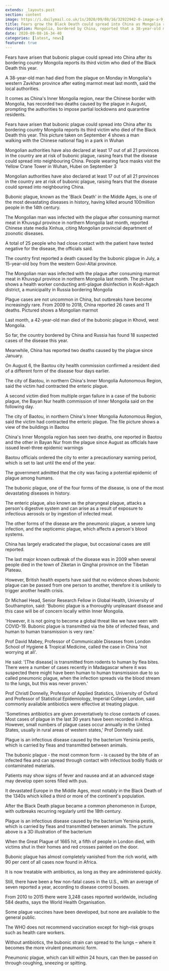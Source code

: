 ```yaml
---
extends: _layouts.post
section: content
image: https://i.dailymail.co.uk/1s/2020/09/08/16/32922942-0-image-a-9_1599578349695.jpg 
title: Fears grow the Black Death could spread into China as Mongolia reports new death of bubonic plague 
description: Mongolia, bordered by China, reported that a 38-year-old man had died from the plague on Monday in the countrys western Zavkhan province after eating marmot meat last month. 
date: 2020-09-08-16-34-40 
categories: [latest, news] 
featured: true 
--- 
```

Fears have arisen that bubonic plague could spread into China after its bordering country Mongolia reports its third victim who died of the Black Death this year.

A 38-year-old man had died from the plague on Monday in Mongolia's western Zavkhan province after eating marmot meat last month, said the local authorities.

It comes as China's Inner Mongolia region, near the Chinese border with Mongolia, has recorded two deaths caused by the plague in August, prompting the authorities to impose partial lockdowns and quarantine residents.

Fears have arisen that bubonic plague could spread into China after its bordering country Mongolia reports its third victim who died of the Black Death this year. This picture taken on September 4 shows a man walking with the Chinese national flag in a park in Wuhan

Mongolian authorities have also declared at least 17 out of all 21 provinces in the country are at risk of bubonic plague, raising fears that the disease could spread into neighbouring China. People wearing face masks visit the Yellow Crane Tower in Wuhan, Hubei on September 3

Mongolian authorities have also declared at least 17 out of all 21 provinces in the country are at risk of bubonic plague, raising fears that the disease could spread into neighbouring China.

Bubonic plague, known as the 'Black Death' in the Middle Ages, is one of the most devastating diseases in history, having killed around 100million people in the 14th century.

The Mongolian man was infected with the plague after consuming marmot meat in Khuvsgul province in northern Mongolia last month, reported Chinese state media Xinhua, citing Mongolian provincial department of zoonotic diseases.

A total of 25 people who had close contact with the patient have tested negative for the disease, the officials said.

The country first reported a death caused by the bubonic plague in July, a 15-year-old boy from the western Govi-Altai province.

The Mongolian man was infected with the plague after consuming marmot meat in Khuvsgul province in northern Mongolia last month. The picture shows a health worker conducting anti-plague disinfection in Kosh-Agach district, a municipality in Russia bordering Mongolia

Plague cases are not uncommon in China, but outbreaks have become increasingly rare. From 2009 to 2018, China reported 26 cases and 11 deaths. Pictured shows a Mongolian marmot 

Last month, a 42-year-old man died of the bubonic plague in Khovd, west Mongolia.

So far, the country bordered by China and Russia has found 18 suspected cases of the disease this year.

Meanwhile, China has reported two deaths caused by the plague since January.

On August 6, the Baotou city health commission confirmed a resident died of a different form of the disease four days earlier.

The city of Baotou, in northern China's Inner Mongolia Autonomous Region, said the victim had contracted the enteric plague.

A second victim died from multiple organ failure in a case of the bubonic plague, the Bayan Nur health commission of Inner Mongolia said on the following day.

The city of Baotou, in northern China's Inner Mongolia Autonomous Region, said the victim had contracted the enteric plague. The file picture shows a view of the buildings in Baotou

China's Inner Mongolia region has seen two deaths, one reported in Baotou and the other in Bayan Nur from the plague since August as officials have issued level-three epidemic warnings

Baotou officials ordered the city to enter a precautionary warning period, which is set to last until the end of the year.

The government admitted that the city was facing a potential epidemic of plague among humans.

The bubonic plague, one of the four forms of the disease, is one of the most devastating diseases in history.

The enteric plague, also known as the pharyngeal plague, attacks a person's digestive system and can arise as a result of exposure to infectious aerosols or by ingestion of infected meat.

The other forms of the disease are the pneumonic plague, a severe lung infection, and the septicemic plague, which affects a person's blood systems.

China has largely eradicated the plague, but occasional cases are still reported.

The last major known outbreak of the disease was in 2009 when several people died in the town of Ziketan in Qinghai province on the Tibetan Plateau.

However, British health experts have said that no evidence shows bubonic plague can be passed from one person to another, therefore it is unlikely to trigger another health crisis.

Dr Michael Head, Senior Research Fellow in Global Health, University of Southampton, said: 'Bubonic plague is a thoroughly unpleasant disease and this case will be of concern locally within Inner Mongolia. 

'However, it is not going to become a global threat like we have seen with COVID-19. Bubonic plague is transmitted via the bite of infected fleas, and human to human transmission is very rare.'

Prof David Mabey, Professor of Communicable Diseases from London School of Hygiene & Tropical Medicine, called the case in China 'not worrying at all'.

He said: '[The disease] is transmitted from rodents to human by flea bites. There were a number of cases recently in Madagascar where it was suspected there might have been human to human transmission due to so called pneumonic plague, when the infection spreads via the blood stream to the lungs, but this was never proven.'

Prof Christl Donnelly, Professor of Applied Statistics, University of Oxford and Professor of Statistical Epidemiology, Imperial College London, said commonly available antibiotics were effective at treating plague. 

'Sometimes antibiotics are given preventatively to close contacts of cases. Most cases of plague in the last 30 years have been recorded in Africa. However, small numbers of plague cases occur annually in the United States, usually in rural areas of western states,' Prof Donnelly said.

Plague is an infectious disease caused by the bacterium Yersinia pestis, which is carried by fleas and transmitted between animals.

The bubonic plague - the most common form - is caused by the bite of an infected flea and can spread through contact with infectious bodily fluids or contaminated materials. 

Patients may show signs of fever and nausea and at an advanced stage may develop open sores filled with pus.  

It devastated Europe in the Middle Ages, most notably in the Black Death of the 1340s which killed a third or more of the continent's population. 

After the Black Death plague became a common phenomenon in Europe, with outbreaks recurring regularly until the 18th century. 

Plague is an infectious disease caused by the bacterium Yersinia pestis, which is carried by fleas and transmitted between animals. The picture above is a 3D illustration of the bacterium

When the Great Plague of 1665 hit, a fifth of people in London died, with victims shut in their homes and red crosses painted on the door. 

Bubonic plague has almost completely vanished from the rich world, with 90 per cent of all cases now found in Africa. 

It is now treatable with antibiotics, as long as they are administered quickly. 

Still, there have been a few non-fatal cases in the U.S., with an average of seven reported a year, according to disease control bosses. 

From 2010 to 2015 there were 3,248 cases reported worldwide, including 584 deaths, says the World Health Organisation. 

Some plague vaccines have been developed, but none are available to the general public. 

The WHO does not recommend vaccination except for high-risk groups such as health care workers.  

Without antibiotics, the bubonic strain can spread to the lungs – where it becomes the more virulent pneumonic form.  

Pneumonic plague, which can kill within 24 hours, can then be passed on through coughing, sneezing or spitting.  



